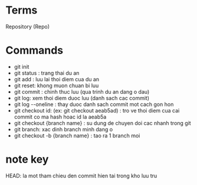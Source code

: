 # Terms

Repository (Repo)

# Commands

- git init
- git status : trang thai du an
- git add : luu lai thoi diem cua du an
- git reset: khong muon chuan bi luu
- git commit : chinh thuc luu (qua trinh du an dang o dau)
- git log: xem thoi diem duoc luu (danh sach cac commit)
- git log --oneline : thay duoc danh sach commit mot cach gon hon
- git checkout id: (ex: git checkout aeab5ad) : tro ve thoi diem cua cai commit co ma hash hoac id la aeab5a
- git checkout {branch name} : su dung de chuyen doi cac nhanh trong git
- git branch: xac dinh branch minh dang o
- git checkout -b {branch name} : tao ra 1 branch moi

# note key

HEAD: la mot tham chieu den commit hien tai trong kho luu tru
